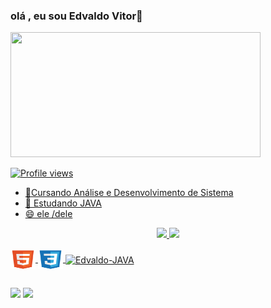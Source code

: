 ### olá , eu sou Edvaldo Vitor👋
<div align="left">
  <a href="https://github.com/edvaldovitor250">
  <img height="200em" width="400em" src="https://github-readme-stats.vercel.app/api?username=edvaldovitor250&theme=dracula&show_icons=true&title_color=DF9B47&layout=compact&langs_count=7&icon_color=80407E"/>
</div>
  
  <p align="left"> <img src="https://komarev.com/ghpvc/?username=edvaldovitor250&color=yellow" alt="Profile views" /> </p>

- 🔭Cursando Análise e Desenvolvimento de Sistema
- 🌱 Estudando JAVA
- 😄 ele /dele

<div align="center">
  <a href="https://github.com/edvaldovitor250">
  <img height="180em" src="https://github-readme-stats.vercel.app/api?username=edvaldovitor250&show_icons=false&theme=dracula&include_all_commits=true&count_private=true"/>
  <img height="180em" src="https://github-readme-stats.vercel.app/api/top-langs/?username=edvaldovitor250&layout=compact&langs_count=7&theme=dracula"/>
</div>
<div style="display: inline_block"><br>

  <img align="center" alt="Edvaldo-HTML" height="30" width="40" src="https://raw.githubusercontent.com/devicons/devicon/master/icons/html5/html5-original.svg">
  <img align="center" alt="Edvaldo-CSS" height="30" width="40" src="https://raw.githubusercontent.com/devicons/devicon/master/icons/css3/css3-original.svg">
  <img align="center" alt="Edvaldo-JAVA" height="30" width="40" src="https://icongr.am/devicon/java-original.svg?size=128&color=currentColor">


          
          
          
 
</div>
  
  ##
 
<div> 
  <a href = "mailto:edvaldovitor250@gmail.com"><img src="https://img.shields.io/badge/-Gmail-%23333?style=for-the-badge&logo=gmail&logoColor=white" target="_blank"></a>
  <a href="https://www.linkedin.com/in/edvaldovitor250-45875016a" target="_blank"><img src=https:"https://www.linkedin.com/in/edvaldo-vitor-2136781a2" target="_blank"></a> 

</div>

